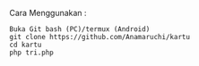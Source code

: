Cara Menggunakan :

    Buka Git bash (PC)/termux (Android)
    git clone https://github.com/Anamaruchi/kartu
    cd kartu
    php tri.php
